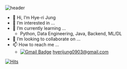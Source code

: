 ![header](https://capsule-render.vercel.app/api?type=wave&color=auto&height=300&section=header&text=HYERI%20JUNG&fontSize=90)

- 👋 Hi, I’m Hye-ri Jung
- 👀 I’m interested in ...
- 🌱 I’m currently learning ...
  - Python, Data Engineering, Java, Backend, ML/DL
- 💞️ I’m looking to collaborate on ...
- 📫 How to reach me ...
  - [![Gmail Badge](https://img.shields.io/badge/Gmail-d14836?style=flat-square&logo=Gmail&logoColor=white&link=mailto:hyerijung0903@gmail.com)](mailto:hyerijung0903@gmail.com) hyerijung0903@gmail.com 


[![Hits](https://hits.seeyoufarm.com/api/count/incr/badge.svg?url=https%3A%2F%2Fgithub.com%2Fhyeri0903&count_bg=%2379C83D&title_bg=%23555555&icon=&icon_color=%23E7E7E7&title=hits&edge_flat=false)](https://hits.seeyoufarm.com)

<!---
hyeri0903/hyeri0903 is a ✨ special ✨ repository because its `README.md` (this file) appears on your GitHub profile.
You can click the Preview link to take a look at your changes.
--->
